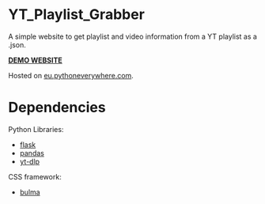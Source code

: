 # YT_Playlist_Grabber

A simple website to get playlist and video information from a YT playlist as a .json.

**[DEMO WEBSITE](http://ytgrabber.eu.pythonanywhere.com/)**

Hosted on [eu.pythoneverywhere.com](https://eu.pythonanywhere.com/).


# Dependencies

Python Libraries:
* [flask](https://flask.palletsprojects.com/)
* [pandas](https://pandas.pydata.org/)
* [yt-dlp](https://github.com/yt-dlp/yt-dlp)

CSS framework:
* [bulma](https://bulma.io/)

